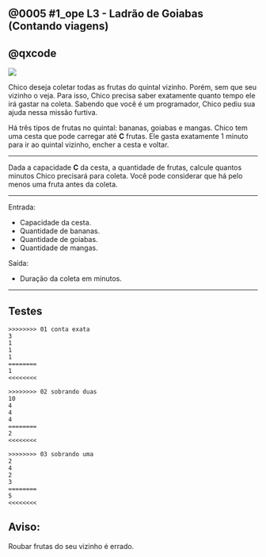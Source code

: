 ## @0005 #1_ope L3 - Ladrão de Goiabas (Contando viagens)
## @qxcode

![](https://raw.githubusercontent.com/qxcodefup/arcade/master/base/0005/capa.jpg)

Chico deseja coletar todas as frutas do quintal vizinho. Porém, sem que seu vizinho o veja.
Para isso, Chico precisa saber exatamente quanto tempo ele irá gastar na coleta.
Sabendo que você é um programador, Chico pediu sua ajuda nessa missão furtiva.

Há três tipos de frutas no quintal: bananas, goiabas e mangas.
Chico tem uma cesta que pode carregar até **C** frutas.
Ele gasta exatamente 1 minuto para ir ao quintal vizinho, encher a cesta e voltar.

---

Dada a capacidade **C** da cesta, a quantidade de frutas, calcule quantos minutos Chico precisará para coleta.
Você pode considerar que há pelo menos uma fruta antes da coleta.

---

Entrada:

* Capacidade da cesta.
* Quantidade de bananas.
* Quantidade de goiabas.
* Quantidade de mangas.

Saída:

* Duração da coleta em minutos.

---
## Testes

```
>>>>>>>> 01 conta exata
3
1
1
1
========
1
<<<<<<<<

>>>>>>>> 02 sobrando duas
10
4
4
4
========
2
<<<<<<<<

>>>>>>>> 03 sobrando uma
2
4
2
3
========
5
<<<<<<<<
```

## Aviso:

Roubar frutas do seu vizinho é errado.


<!---

>>>>>>>> 04
4
1
2
0
========
1
<<<<<<<<


>>>>>>>> 05
20
80
20
30
========
7
<<<<<<<<


>>>>>>>> 06
100
5
66
27
========
1
<<<<<<<<


>>>>>>>> 07
7
20
13
16
========
7
<<<<<<<<


>>>>>>>> 08
2
15
13
19
========
24
<<<<<<<<

--->
